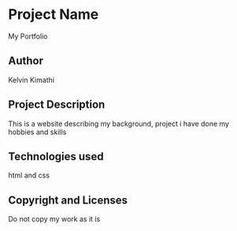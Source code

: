 # Project Name
My Portfolio
## Author
Kelvin Kimathi
## Project Description
This is a website describing my background, project i have done my hobbies and skills
## Technologies used
html and css
## Copyright and Licenses
Do not copy my work as it is
